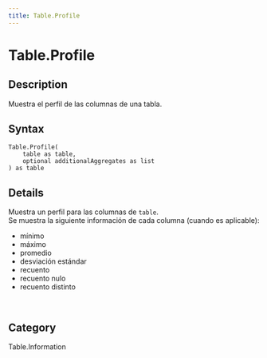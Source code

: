 ```yaml
---
title: Table.Profile
---
```


# Table.Profile


## Description

Muestra el perfil de las columnas de una tabla.


## Syntax

```powerquery
Table.Profile(
    table as table,
    optional additionalAggregates as list
) as table
```


## Details

Muestra un perfil para las columnas de <code>table</code>.<br />Se muestra la siguiente información de cada columna (cuando es aplicable):<ul>  <li>mínimo</li>  <li>máximo</li>  <li>promedio</li>  <li>desviación estándar</li>  <li>recuento</li>  <li>recuento nulo</li>  <li>recuento distinto</li></ul><br />



## Category
Table.Information
